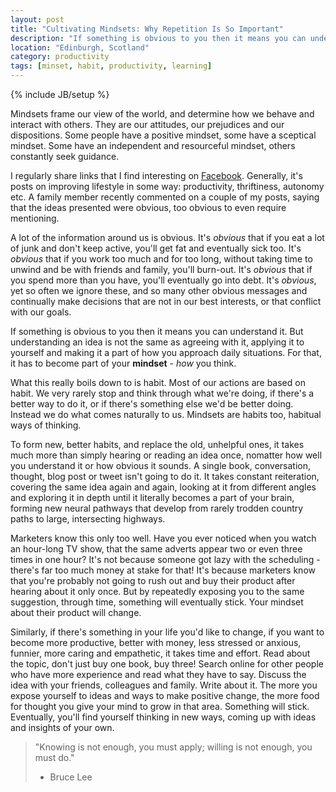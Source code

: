 ```yaml
---
layout: post
title: "Cultivating Mindsets: Why Repetition Is So Important"
description: "If something is obvious to you then it means you can understand it. But understanding an idea is not the same as agreeing with it, applying it to yourself and making it a part of how you approach daily situations. For that, it has to become part of your mindset - how you think."
location: "Edinburgh, Scotland"
category: productivity
tags: [minset, habit, productivity, learning]
---
```

{% include JB/setup %}


Mindsets frame our view of the world, and determine how we behave and interact with others. They are our attitudes, our prejudices and our dispositions. Some people have a positive mindset, some have a sceptical mindset. Some have an independent and resourceful mindset, others constantly seek guidance. 

I regularly share links that I find interesting on [Facebook](http://facebook.com/GavinJMorrice). Generally, it's posts  on improving lifestyle in some way: productivity, thriftiness, autonomy etc. A family member recently commented on a couple of my posts, saying that the ideas presented were obvious, too obvious to even require mentioning.

A lot of the information around us is obvious. It's *obvious* that if you eat a lot of junk and don't keep active, you'll get fat and eventually sick too. It's *obvious* that if you work too much and for too long, without taking time to unwind and be with friends and family, you'll burn-out. It's *obvious* that if you spend more than you have, you'll eventually go into debt. It's *obvious*, yet so often we ignore these, and so many other obvious messages and continually make decisions that are not in our best interests, or that conflict with our goals.

If something is obvious to you then it means you can understand it. But understanding an idea is not the same as agreeing with it, applying it to yourself and making it a part of how you approach daily situations. For that, it has to become part of your **mindset** - *how* you think.

What this really boils down to is habit. Most of our actions are based on habit. We very rarely stop and think through what we're doing, if there's a better way to do it, or if there's something else we'd be better doing. Instead we do what comes naturally to us. Mindsets are habits too, habitual ways of thinking.  

To form new, better habits, and replace the old, unhelpful ones, it takes much more than simply hearing or reading an idea once, nomatter how well you understand it or how obvious it sounds. A single book, conversation, thought, blog post or tweet isn't going to do it. It takes constant reiteration, covering the same idea again and again, looking at it from different angles and exploring it in depth until it literally becomes a part of your brain, forming new neural pathways that develop from rarely trodden country paths to large, intersecting highways.

Marketers know this only too well. Have you ever noticed when you watch an hour-long TV show, that the same adverts appear two or even three times in one hour? It's not because someone got lazy with the scheduling - there's far too much money at stake for that! It's because marketers know that you're probably not going to rush out and buy their product after hearing about it only once. But by repeatedly exposing you to the same suggestion, through time, something will eventually stick. Your mindset about their product will change.

Similarly, if there's something in your life you'd like to change, if you want to become more productive, better with money, less stressed or anxious, funnier, more caring and empathetic, it takes time and effort. Read about the topic, don't just buy one book, buy three! Search online for other people who have more experience and read what they have to say. Discuss the idea with your friends, colleagues and family. Write about it. The more you expose yourself to ideas and ways to make positive change, the more food for thought you give your mind to grow in that area. Something will stick. Eventually, you'll find yourself thinking in new ways, coming up with ideas and insights of your own.


> "Knowing is not enough, you must apply; willing is not enough, you must do."
> - Bruce Lee
